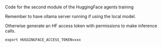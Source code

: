 Code for the second module of the HuggingFace agents training

Remember to have ollama server running if using the local model.

Otherwise generate an HF access token with permissions to make inference calls.

```
export HUGGINGFACE_ACCESS_TOKEN=xxx
```